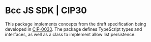 # Bcc JS SDK | CIP30
This package implements concepts from the draft specification being developed in [CIP-0030]. The 
package defines TypeScript types and interfaces, as well as a class to implement allow list 
persistence.

[CIP-0030]: https://github.com/the-blockchain-company/CIPs/pull/88
